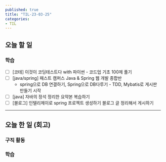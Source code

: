 ```yaml
---
published: true
title: "TIL-23-03-25"
categories: 
- TIL
---
```

## 오늘 할 일

### 학습
* [ ] [코테] 이것이 코딩테스트다 with 파이썬 - 코드업 기초 100제 풀기
* [ ] [java/spring] 패스트 캠퍼스 Java & Spring 웹 개발 종합반
  * spring으로 DB 연결하기, Spring으로 DB다루기 - TDD, Mybatis로 게시판 만들기 시작
* [ ] [java] 자바의 정석 정리한 요약본 복습하기
* [ ] [블로그] 인텔리제이로 spring 프로젝트 생성하기 블로그 글 정리해서 게시하기

---

## 오늘 한 일 (회고)
### 구직 활동

### 학습
